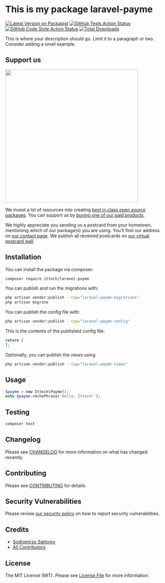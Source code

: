 # This is my package laravel-payme

[![Latest Version on Packagist](https://img.shields.io/packagist/v/ittech/laravel-payme.svg?style=flat-square)](https://packagist.org/packages/ittech/laravel-payme)
[![GitHub Tests Action Status](https://img.shields.io/github/workflow/status/ittech/laravel-payme/run-tests?label=tests)](https://github.com/ittech/laravel-payme/actions?query=workflow%3Arun-tests+branch%3Amain)
[![GitHub Code Style Action Status](https://img.shields.io/github/workflow/status/ittech/laravel-payme/Fix%20PHP%20code%20style%20issues?label=code%20style)](https://github.com/ittech/laravel-payme/actions?query=workflow%3A"Fix+PHP+code+style+issues"+branch%3Amain)
[![Total Downloads](https://img.shields.io/packagist/dt/ittech/laravel-payme.svg?style=flat-square)](https://packagist.org/packages/ittech/laravel-payme)

This is where your description should go. Limit it to a paragraph or two. Consider adding a small example.

## Support us

[<img src="https://github-ads.s3.eu-central-1.amazonaws.com/laravel-payme.jpg?t=1" width="419px" />](https://spatie.be/github-ad-click/laravel-payme)

We invest a lot of resources into creating [best in class open source packages](https://spatie.be/open-source). You can support us by [buying one of our paid products](https://spatie.be/open-source/support-us).

We highly appreciate you sending us a postcard from your hometown, mentioning which of our package(s) you are using. You'll find our address on [our contact page](https://spatie.be/about-us). We publish all received postcards on [our virtual postcard wall](https://spatie.be/open-source/postcards).

## Installation

You can install the package via composer:

```bash
composer require ittech/laravel-payme
```

You can publish and run the migrations with:

```bash
php artisan vendor:publish --tag="laravel-payme-migrations"
php artisan migrate
```

You can publish the config file with:

```bash
php artisan vendor:publish --tag="laravel-payme-config"
```

This is the contents of the published config file:

```php
return [
];
```

Optionally, you can publish the views using

```bash
php artisan vendor:publish --tag="laravel-payme-views"
```

## Usage

```php
$payme = new Ittech\Payme();
echo $payme->echoPhrase('Hello, Ittech!');
```

## Testing

```bash
composer test
```

## Changelog

Please see [CHANGELOG](CHANGELOG.md) for more information on what has changed recently.

## Contributing

Please see [CONTRIBUTING](CONTRIBUTING.md) for details.

## Security Vulnerabilities

Please review [our security policy](../../security/policy) on how to report security vulnerabilities.

## Credits

- [Sodiqmirzo Sattorov](https://github.com/Sodiqmirzo)
- [All Contributors](../../contributors)

## License

The MIT License (MIT). Please see [License File](LICENSE.md) for more information.
